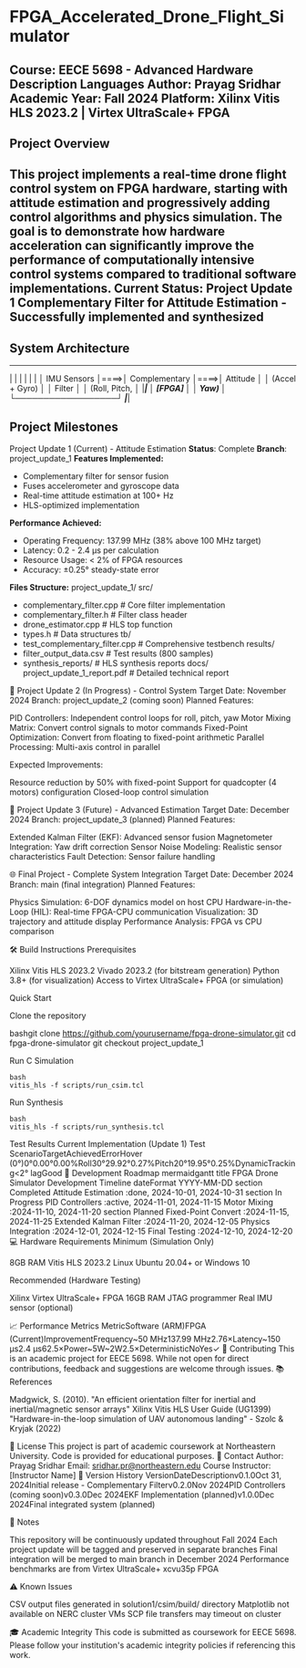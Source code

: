 # FPGA_Accelerated_Drone_Flight_Simulator

Course: EECE 5698 - Advanced Hardware Description Languages
Author: Prayag Sridhar
Academic Year: Fall 2024
Platform: Xilinx Vitis HLS 2023.2 | Virtex UltraScale+ FPGA
---
## Project Overview
This project implements a real-time drone flight control system on FPGA hardware, starting with attitude estimation and progressively adding control algorithms and physics simulation. The goal is to demonstrate how hardware acceleration can significantly improve the performance of computationally intensive control systems compared to traditional software implementations.
Current Status: Project Update 1 
Complementary Filter for Attitude Estimation - Successfully implemented and synthesized
---
## System Architecture
___________________      __________________       _________________
|                 |     |                  |     |                 |
│   IMU Sensors   │====>│  Complementary   │====>│    Attitude     │
│  (Accel + Gyro) │     │     Filter       │     │  (Roll, Pitch,  │
|_________________|     │    [FPGA]        │     │      Yaw)       │
                        └──────────────────┘     |_________________|
## Project Milestones
Project Update 1 (Current) - Attitude Estimation
**Status**: Complete
**Branch**: project_update_1
**Features Implemented:**
- Complementary filter for sensor fusion
- Fuses accelerometer and gyroscope data
- Real-time attitude estimation at 100+ Hz
- HLS-optimized implementation

**Performance Achieved:**
- Operating Frequency: 137.99 MHz (38% above 100 MHz target)
- Latency: 0.2 - 2.4 μs per calculation
- Resource Usage: < 2% of FPGA resources
- Accuracy: ±0.25° steady-state error

**Files Structure:**
project_update_1/
 src/
 - complementary_filter.cpp    # Core filter implementation
 - complementary_filter.h      # Filter class header
 - drone_estimator.cpp         # HLS top function
 - types.h                     # Data structures
 tb/
 - test_complementary_filter.cpp # Comprehensive testbench
 results/
 - filter_output_data.csv      # Test results (800 samples)
 - synthesis_reports/          # HLS synthesis reports
docs/
  project_update_1_report.pdf # Detailed technical report


🔄 Project Update 2 (In Progress) - Control System
Target Date: November 2024
Branch: project_update_2 (coming soon)
Planned Features:

PID Controllers: Independent control loops for roll, pitch, yaw
Motor Mixing Matrix: Convert control signals to motor commands
Fixed-Point Optimization: Convert from floating to fixed-point arithmetic
Parallel Processing: Multi-axis control in parallel

Expected Improvements:

Resource reduction by 50% with fixed-point
Support for quadcopter (4 motors) configuration
Closed-loop control simulation

🚀 Project Update 3 (Future) - Advanced Estimation
Target Date: December 2024
Branch: project_update_3 (planned)
Planned Features:

Extended Kalman Filter (EKF): Advanced sensor fusion
Magnetometer Integration: Yaw drift correction
Sensor Noise Modeling: Realistic sensor characteristics
Fault Detection: Sensor failure handling

🌐 Final Project - Complete System Integration
Target Date: December 2024
Branch: main (final integration)
Planned Features:

Physics Simulation: 6-DOF dynamics model on host CPU
Hardware-in-the-Loop (HIL): Real-time FPGA-CPU communication
Visualization: 3D trajectory and attitude display
Performance Analysis: FPGA vs CPU comparison

🛠️ Build Instructions
Prerequisites

Xilinx Vitis HLS 2023.2
Vivado 2023.2 (for bitstream generation)
Python 3.8+ (for visualization)
Access to Virtex UltraScale+ FPGA (or simulation)

Quick Start

Clone the repository

bashgit clone https://github.com/yourusername/fpga-drone-simulator.git
cd fpga-drone-simulator
git checkout project_update_1

Run C Simulation
```
bash 
vitis_hls -f scripts/run_csim.tcl
```
Run Synthesis
```
bash
vitis_hls -f scripts/run_synthesis.tcl
```

Test Results
Current Implementation (Update 1)
Test ScenarioTargetAchievedErrorHover (0°)0°0.00°0.00%Roll30°29.92°0.27%Pitch20°19.95°0.25%DynamicTracking<2° lagGood
🔧 Development Roadmap
mermaidgantt
    title FPGA Drone Simulator Development Timeline
    dateFormat  YYYY-MM-DD
    section Completed
    Attitude Estimation    :done, 2024-10-01, 2024-10-31
    section In Progress
    PID Controllers        :active, 2024-11-01, 2024-11-15
    Motor Mixing          :2024-11-10, 2024-11-20
    section Planned
    Fixed-Point Convert   :2024-11-15, 2024-11-25
    Extended Kalman Filter :2024-11-20, 2024-12-05
    Physics Integration   :2024-12-01, 2024-12-15
    Final Testing        :2024-12-10, 2024-12-20
💻 Hardware Requirements
Minimum (Simulation Only)

8GB RAM
Vitis HLS 2023.2
Linux Ubuntu 20.04+ or Windows 10

Recommended (Hardware Testing)

Xilinx Virtex UltraScale+ FPGA
16GB RAM
JTAG programmer
Real IMU sensor (optional)

📈 Performance Metrics
MetricSoftware (ARM)FPGA (Current)ImprovementFrequency~50 MHz137.99 MHz2.76×Latency~150 μs2.4 μs62.5×Power~5W~2W2.5×DeterministicNoYes✓
🤝 Contributing
This is an academic project for EECE 5698. While not open for direct contributions, feedback and suggestions are welcome through issues.
📚 References

Madgwick, S. (2010). "An efficient orientation filter for inertial and inertial/magnetic sensor arrays"
Xilinx Vitis HLS User Guide (UG1399)
"Hardware-in-the-loop simulation of UAV autonomous landing" - Szolc & Kryjak (2022)

📝 License
This project is part of academic coursework at Northeastern University. Code is provided for educational purposes.
📧 Contact
Author: Prayag Sridhar
Email: sridhar.pr@northeastern.edu
Course Instructor: [Instructor Name]
🔄 Version History
VersionDateDescriptionv0.1.0Oct 31, 2024Initial release - Complementary Filterv0.2.0Nov 2024PID Controllers (coming soon)v0.3.0Dec 2024EKF Implementation (planned)v1.0.0Dec 2024Final integrated system (planned)

📌 Notes

This repository will be continuously updated throughout Fall 2024
Each project update will be tagged and preserved in separate branches
Final integration will be merged to main branch in December 2024
Performance benchmarks are from Virtex UltraScale+ xcvu35p FPGA

⚠️ Known Issues

CSV output files generated in solution1/csim/build/ directory
Matplotlib not available on NERC cluster VMs
SCP file transfers may timeout on cluster

🎓 Academic Integrity
This code is submitted as coursework for EECE 5698. Please follow your institution's academic integrity policies if referencing this work.
